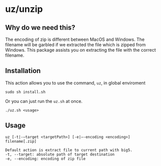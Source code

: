 # uz/unzip

## Why do we need this?
The encoding of zip is different between MacOS and Windows. The filename will be garbled if we extracted the file which is zipped from Windows.
This package assists you on extracting the file with the correct filename.

## Installation

This action allows you to use the command, `uz`, in global enviroment
```
sudo sh install.sh
```
Or you can just run the `uz.sh` at once.
```
./uz.sh <usage>
```

## Usage

```
uz [-t|-—target <targetPath>] [-e|—-encoding <encoding>] filename[.zip]

Default action is extract file to current path with big5.  
-t, --target: absolute path of target destination
-e, --encoding: encoding of zip file
```
